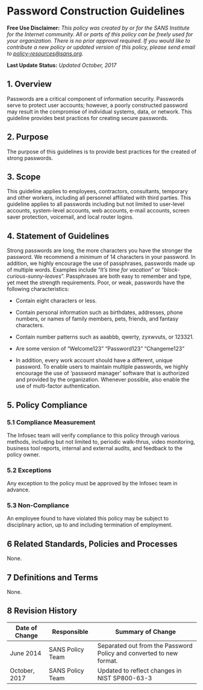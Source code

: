 # Password Construction Guidelines

**Free Use Disclaimer:** *This policy was created by or for the SANS Institute for the Internet community. All or parts of this policy can be freely used for your organization. There is no prior approval required. If you would like to contribute a new policy or updated version of this policy, please send email to policy-resources@sans.org.*

**Last Update Status:** *Updated October, 2017*

## 1. Overview

Passwords are a critical component of information security. Passwords serve to protect user accounts; however, a poorly constructed password may result in the compromise of individual systems, data, or network. This guideline provides best practices for creating secure passwords.

## 2.   Purpose

The purpose of this guidelines is to provide best practices for the created of strong passwords.

## 3.   Scope

This guideline applies to employees, contractors, consultants, temporary and other workers, including all personnel affiliated with third parties. This guideline applies to all passwords including but not limited to user-level accounts, system-level accounts, web accounts, e-mail accounts, screen saver protection, voicemail, and local router logins.

## 4.   Statement of Guidelines

Strong passwords are long, the more characters you have the stronger the password. We recommend a minimum of 14 characters in your password.  In addition, we highly encourage the use of passphrases, passwords made up of multiple words.  Examples include “*It’s time for vacation*” or “*block-curious-sunny-leaves*”.  Passphrases are both easy to remember and type, yet meet the strength requirements.  Poor, or weak, passwords have the following characteristics: 

- Contain eight characters or less.

- Contain personal information such as birthdates, addresses, phone numbers, or names of family members, pets, friends, and fantasy characters.

- Contain number patterns such as aaabbb, qwerty, zyxwvuts, or 123321.

- Are some version of “Welcome123” “Password123” “Changeme123”

- In addition, every work account should have a different, unique password. To enable users to maintain multiple passwords, we highly encourage the use of ‘password manager’ software that is authorized and provided by the organization.  Whenever possible, also enable the use of multi-factor authentication.


## 5.   Policy Compliance

### 5.1  Compliance Measurement

The Infosec team will verify compliance to this policy through various methods, including but not limited to, periodic walk-thrus, video monitoring, business tool reports, internal and external audits, and feedback to the policy owner. 

### 5.2  Exceptions

Any exception to the policy must be approved by the Infosec team in advance. 

### 5.3  Non-Compliance

An employee found to have violated this policy may be subject to disciplinary action, up to and including termination of employment. 

## 6     Related Standards, Policies and Processes

None.

## 7     Definitions and Terms

None.

## 8     Revision History

| Date of Change | Responsible      | Summary of Change                                            |
| -------------- | ---------------- | ------------------------------------------------------------ |
| June 2014      | SANS Policy Team | Separated out from the   Password Policy and converted to new format. |
| October, 2017  | SANS Policy Team | Updated to reflect   changes in NIST SP800-63-3              |

 
